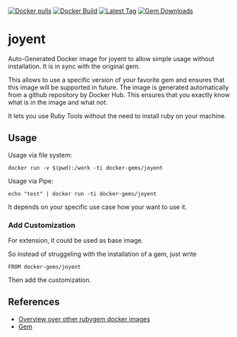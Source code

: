 [![Docker pulls](https://img.shields.io/docker/pulls/rubygem/joyent.svg)](https://hub.docker.com/r/rubygem/joyent/)
[![Docker Build](https://img.shields.io/docker/automated/rubygem/joyent.svg)](https://hub.docker.com/r/rubygem/joyent/)
[![Latest Tag](https://img.shields.io/github/tag/docker-rubygem/joyent.svg)](https://hub.docker.com/r/rubygem/joyent/)
[![Gem Downloads](https://img.shields.io/gem/dt/joyent.svg)](https://rubygems.org/gems/joyent/)
# joyent

Auto-Generated Docker image for joyent to allow simple usage without installation.
It is in sync with the original gem.

This allows to use a specific version of your favorite gem and ensures that this image will be supported in future.
The image is generated automatically from a github repository by Docker Hub.
This ensures that you exactly know what is in the image and what not.

It lets you use Ruby Tools without the need to install ruby on your machine.

## Usage

Usage via file system:

`docker run -v $(pwd):/work -ti docker-gems/joyent`

Usage via Pipe:

`echo "test" | docker run -ti docker-gems/joyent`

It depends on your specific use case how your want to use it.

### Add Customization

For extension, it could be used as base image.

So instead of struggeling with the installation of a gem, just write

`FROM docker-gems/joyent`

Then add the customization.

## References

 - [Overview over other rubygem docker images](https://github.com/thinkbot/docker-rubygem)
 - [Gem](https://rubygems.org/gems/joyent/)
